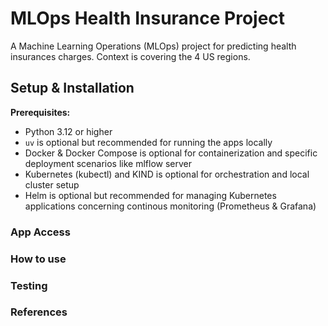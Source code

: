 # MLOps Health Insurance Project

A Machine Learning Operations (MLOps) project for predicting health insurances charges. Context is covering the 4 US regions.

## Setup & Installation

**Prerequisites:**

- Python 3.12 or higher
- `uv` is optional but recommended for running the apps locally
- Docker & Docker Compose is optional for containerization and specific deployment scenarios like mlflow server
- Kubernetes (kubectl) and KIND is optional for orchestration and local cluster setup
- Helm is optional but recommended for managing Kubernetes applications concerning continous monitoring (Prometheus & Grafana)

### App Access

### How to use 

### Testing 

### References
